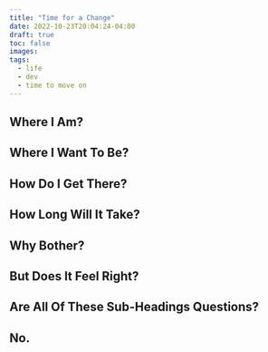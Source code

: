 ```yaml
---
title: "Time for a Change"
date: 2022-10-23T20:04:24-04:00
draft: true
toc: false
images:
tags:
  - life
  - dev
  - time to move on
---
```


## Where I Am?

## Where I Want To Be?

## How Do I Get There?

## How Long Will It Take?

## Why Bother?

## But Does It Feel Right?

## Are All Of These Sub-Headings Questions?

## No.
